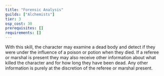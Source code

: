 ```yaml
---
title: "Forensic Analysis"
guilds: ["Alchemists"]
tier: 3
osp_cost: 30
prerequisites: []
requirements: []
---
```

With this skill, the character may examine a dead body and detect if they were under the influence of a poison or potion when they died. If a referee or marshal is present they may also receive other information about what killed the character and for how long they have been dead. Any other information is purely at the discretion of the referee or marshal present.